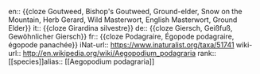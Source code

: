 en:: {{cloze Goutweed, Bishop's Goutweed, Ground-elder, Snow on the Mountain, Herb Gerard, Wild Masterwort, English Masterwort, Ground Elder}}
it:: {{cloze Girardina silvestre}}
de:: {{cloze Giersch, Geißfuß, Gewöhnlicher Giersch}}
fr:: {{cloze Podagraire, Égopode podagraire, égopode panachée}}
iNat-url:: https://www.inaturalist.org/taxa/51741
wiki-url:: http://en.wikipedia.org/wiki/Aegopodium_podagraria
rank:: [[species]]alias:: [[Aegopodium podagraria]]